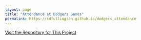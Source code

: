 ```yaml
---
layout: page
title: "Attendance at Dodgers Games"
permalink: https://kdfullington.github.io/dodgers_attendance
---
```


[Visit the Repository for This Project](https://github.com/kdfullington/kdfullington-portfolio/tree/main/dodgers_games_attendance)